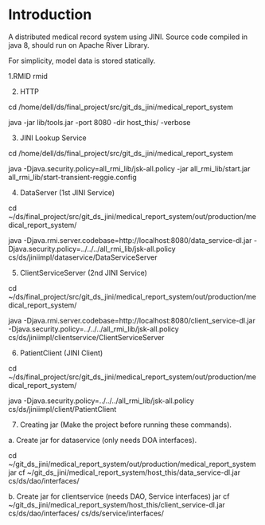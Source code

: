  # Introduction 
 
 
 A distributed medical record system using JINI. Source code compiled in java 8, should run on Apache River Library.
 
 For simplicity, model data is stored statically.
 
 
 1.RMID
 rmid
 
 2. HTTP

cd /home/dell/ds/final_project/src/git_ds_jini/medical_report_system 

java -jar lib/tools.jar -port 8080 -dir host_this/ -verbose

3. JINI Lookup Service

cd /home/dell/ds/final_project/src/git_ds_jini/medical_report_system 

java -Djava.security.policy=all_rmi_lib/jsk-all.policy -jar all_rmi_lib/start.jar all_rmi_lib/start-transient-reggie.config

4. DataServer (1st JINI Service)

cd ~/ds/final_project/src/git_ds_jini/medical_report_system/out/production/medical_report_system/

java -Djava.rmi.server.codebase=http://localhost:8080/data_service-dl.jar -Djava.security.policy=../../../all_rmi_lib/jsk-all.policy cs/ds/jiniimpl/dataservice/DataServiceServer

5. ClientServiceServer (2nd JINI Service)

cd ~/ds/final_project/src/git_ds_jini/medical_report_system/out/production/medical_report_system/

java -Djava.rmi.server.codebase=http://localhost:8080/client_service-dl.jar -Djava.security.policy=../../../all_rmi_lib/jsk-all.policy cs/ds/jiniimpl/clientservice/ClientServiceServer

6. PatientClient (JINI Client)

cd ~/ds/final_project/src/git_ds_jini/medical_report_system/out/production/medical_report_system/

java -Djava.security.policy=../../../all_rmi_lib/jsk-all.policy cs/ds/jiniimpl/client/PatientClient

7. Creating jar (Make the project before running these commands).

a. Create jar for dataservice (only needs DOA interfaces).

cd ~/git_ds_jini/medical_report_system/out/production/medical_report_system
jar cf ~/git_ds_jini/medical_report_system/host_this/data_service-dl.jar cs/ds/dao/interfaces/

b. Create jar for clientservice (needs DAO, Service interfaces)
jar cf ~/git_ds_jini/medical_report_system/host_this/client_service-dl.jar cs/ds/dao/interfaces/ cs/ds/service/interfaces/



